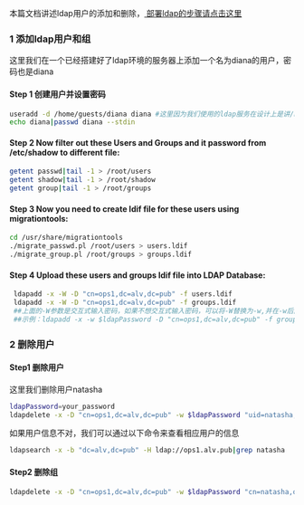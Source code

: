 

本篇文档讲述ldap用户的添加和删除，<a href=https://github.com/AlvinWanCN/TechnologyCenter/blob/master/linux/docs/ldap/ldapDeploy.md> 部署ldap的步骤请点击这里 </a>


### 1 添加ldap用户和组
这里我们在一个已经搭建好了ldap环境的服务器上添加一个名为diana的用户，密码也是diana

#### Step 1 创建用户并设置密码
```bash
useradd -d /home/guests/diana diana #这里因为我们使用的ldap服务在设计上是讲/home/guests/目录作为ldap用户的上级目录，所以diana的目录为 /home/guests/diana
echo diana|passwd diana --stdin
```

#### Step 2 Now filter out these Users and Groups and it password from /etc/shadow to different file:
 ```bash
getent passwd|tail -1 > /root/users
getent shadow|tail -1 > /root/shadow
getent group|tail -1 > /root/groups
```
#### Step 3 Now you need to create ldif file for these users using migrationtools:

```bash
cd /usr/share/migrationtools
./migrate_passwd.pl /root/users > users.ldif
./migrate_group.pl /root/groups > groups.ldif
```


#### Step 4 Upload these users and groups ldif file into LDAP Database:
```bash
 ldapadd -x -W -D "cn=ops1,dc=alv,dc=pub" -f users.ldif
 ldapadd -x -W -D "cn=ops1,dc=alv,dc=pub" -f groups.ldif 
 ##上面的-W参数是交互式输入密码，如果不想交互式输入密码，可以将-W替换为-w,并在-w后面添加ldap管理员密码。
 ##示例：ldapadd -x -w $ldapPassword -D "cn=ops1,dc=alv,dc=pub" -f groups.ldif 
 ```

### 2 删除用户

#### Step1 删除用户
这里我们删除用户natasha
```bash
ldapPassword=your_password
ldapdelete -x -D "cn=ops1,dc=alv,dc=pub" -w $ldapPassword "uid=natasha,ou=People,dc=alv,dc=pub"
```
如果用户信息不对，我们可以通过以下命令来查看相应用户的信息
```bash
ldapsearch -x -b "dc=alv,dc=pub" -H ldap://ops1.alv.pub|grep natasha
```

#### Step2 删除组
```bash
ldapdelete -x -D "cn=ops1,dc=alv,dc=pub" -w $ldapPassword "cn=natasha,ou=Groups,dc=alv,dc=pub"
```
